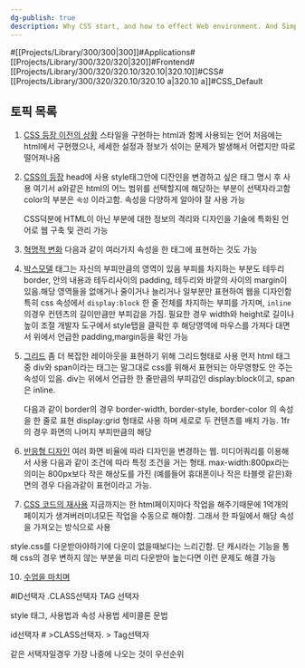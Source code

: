 ```yaml
---
dg-publish: true
description: Why CSS start, and how to effect Web environment. And Simply talk about grammer. The important thing is Selector. id and class tag level.
---
```

#[[Projects/Library/300/300\|300]]#Applications#[[Projects/Library/300/320/320\|320]]#Frontend#[[Projects/Library/300/320/320.10/320.10\|320.10]]#CSS#[[Projects/Library/300/320/320.10/320.10 a\|320.10 a]]#CSS_Default


## 토픽 목록

1. [CSS 등장 이전의 상황](https://www.opentutorials.org/course/3086/18311)
    스타일을 구현하는 html과 함께 사용되는 언어
    처음에는 html에서 구현했으나, 세세한 설정과 정보가 섞이는 문제가 발생해서 어렵지만 따로 떨어져나옴
1. [CSS의 등장](https://www.opentutorials.org/course/3086/18312)
   head에 사용 style태그안에 디잔인을 변경하고 싶은 태그 명시 후 사용
   여기서 a와같은 html의 어느 범위를 선택할지에 해당하는 부분이 선택자라고함
   color의 부분은 `속성` 이라고함. 속성을 다양하게 알아야 잘 사용 가능
   
   CSS덕분에 HTML이 아닌 부분에 대한 정보의 격리와 디자인을 기술에 특화된 언어로 웹 구축 및 관리 가능
3. [혁명적 변화](https://www.opentutorials.org/course/3086/18318)
   다음과 같이 여러가지 속성을 한 태그에 표현하는 것도 가능
6. [박스모델](https://www.opentutorials.org/course/3086/18319)
    태그는 자신의 부피만큼의 영역이 있음
    부피를 차지하는 부분도 테두리 border, 안의 내용과 테두리사이의 padding, 테두리와 바깥의 사이의 margin이 있음.해당 영역들을 없애거나 줄이거나 늘리거나 일부분만 표현하여 웹을 디자인함
    특히 css 속성에서 `display:block`  한 줄 전체를 차지하는 부피를 가지며, `inline` 의경우 컨텐츠의 길이만큼만 부피감을 가짐. 필요한 경우 width와 height로 길이나 높이 조절
    개발자 도구에서 style탭을 클릭한 후 해당영역에 마우스를 가져다 대면서 위에서 언급한 padding,margin등을 확인 가능
1. [그리드](https://www.opentutorials.org/course/3086/18322)
   좀 더 복잡한 레이아웃을 표현하기 위해 그리드형태로 사용
   먼저 html 태그중 div와 span이라는 태그는 말그대로 css를 위해서 표현되는 아무영향도 안 주는 속성이 있음. div는 위에서 언급한 한 줄만큼의 부피감인 display:block이고, span은 inline.
   
   다음과 같이 border의 경우 border-width, border-style, border-color 의 속성을 한 줄로 표현
   display:grid 형태로 사용 하며 세로로 두 컨텐츠를 배치 가능.
   1fr의 경우 화면의 나머지 부피만큼의 해당

    
8. [반응형 디자인](https://www.opentutorials.org/course/3086/18323)
    여러 화면 비율에 따라 디자인을 변경하는 웹.
    미디어쿼리를 이용해서 사용
    다음과 같이 조건에 따라 특정 조건을 거는 형태.
    max-width:800px라는의미는 800px보다 작은 해상도를 가진 (예를들어 휴대폰이나 작은 타블렛 같은)화면의 경우 다음과같이 표현이라고 가능.

1. [CSS 코드의 재사용](https://www.opentutorials.org/course/3086/18327)
   지금까지는 한 html페이지마다 작업을 해주기때문에 1억개의 페이지가 생겨버러미녀모든 작업을 수동으로 해야함. 그래서 한 파일에서 해당 속성을 가져오는 방식으로 사용

style.css를 다운받아야하기에 다운이 없을때보다는 느리긴함.
단 캐시라는 기능을 통해 css의 경우 변하지 않는 부분을 미리 다운받아 높는다면 이런 문제도 해결 가능

    
10. [수업을 마치며](https://www.opentutorials.org/course/3086/18333)



#ID선택자
.CLASS선택자
TAG 선택자



style 태그, 사용법과 속성 사용법
세미콜론 문법



id선택자 # >CLASS선택자. > Tag선택자

같은 서택자일경우 가장 나중에 나오는 것이 우선순위


